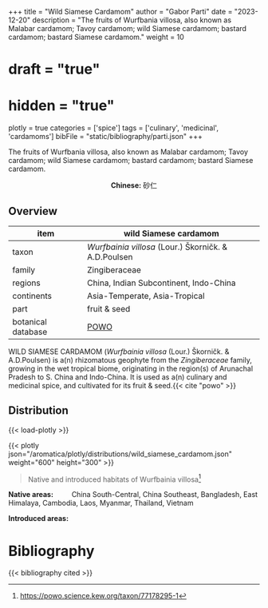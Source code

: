 +++
title = "Wild Siamese Cardamom"
author = "Gabor Parti"
date = "2023-12-20"
description = "The fruits of Wurfbania villosa, also known as Malabar cardamom; Tavoy cardamom; wild Siamese cardamom; bastard cardamom; bastard Siamese cardamom."
weight = 10
# draft = "true"
# hidden = "true"
plotly = true
categories = ['spice']
tags = ['culinary', 'medicinal', 'cardamoms']
bibFile = "static/bibliography/parti.json"
+++

The fruits of Wurfbania villosa, also known as Malabar cardamom; Tavoy cardamom; wild Siamese cardamom; bastard cardamom; bastard Siamese cardamom.

<center>

**Chinese:** <span class="traditional-chinese-text">砂仁</span>

</center>

## Overview

|       item       |                wild Siamese cardamom                |
|------------------|-----------------------------------------------------|
|       taxon      | *Wurfbainia villosa* (Lour.) Škorničk. & A.D.Poulsen|
|      family      |                    Zingiberaceae                    |
|      regions     |        China, Indian Subcontinent, Indo-China       |
|    continents    |            Asia-Temperate, Asia-Tropical            |
|       part       |                     fruit & seed                    |
|botanical database|[POWO](https://powo.science.kew.org/taxon/77178295-1)|

WILD SIAMESE CARDAMOM (*Wurfbainia villosa* (Lour.) Škorničk. & A.D.Poulsen) is a(n) rhizomatous geophyte from the *Zingiberaceae* family, growing in the wet tropical biome, originating in the region(s) of Arunachal Pradesh to S. China and Indo-China. It is used as a(n) culinary and medicinal spice, and cultivated for its fruit & seed.{{< cite "powo" >}}



## Distribution

{{< load-plotly >}}

{{< plotly json="/aromatica/plotly/distributions/wild_siamese_cardamom.json" weight="600" height="300" >}}

>Native and introduced habitats of Wurfbainia villosa[^powo]

[^powo]: https://powo.science.kew.org/taxon/77178295-1

<p style="text-align:left;">

**Native areas:** &ensp; &ensp; &ensp; China South-Central, China Southeast, Bangladesh, East Himalaya, Cambodia, Laos, Myanmar, Thailand, Vietnam

**Introduced areas:** 

</p>



# Bibliography

{{< bibliography cited >}}

